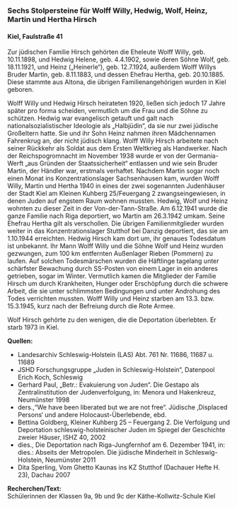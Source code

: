 ### Sechs Stolpersteine für Wolff Willy, Hedwig, Wolf, Heinz, Martin und Hertha Hirsch
#### Kiel, Faulstraße 41

Zur jüdischen Familie Hirsch gehörten die Eheleute Wolff Willy, geb. 10.11.1898, und Hedwig Helene, geb. 4.4.1902, sowie deren Söhne Wolf, geb. 18.11.1921, und Heinz („Heinerle“), geb. 12.7.1924, außerdem Wolff Willys Bruder Martin, geb. 8.11.1883, und dessen Ehefrau Hertha, geb. 20.10.1885. Diese stammte aus Altona, die übrigen Familienangehörigen wurden in Kiel geboren.

Wolff Willy und Hedwig Hirsch heirateten 1920, ließen sich jedoch 17 Jahre später pro forma scheiden, vermutlich um die Frau und die Söhne zu schützen. Hedwig war evangelisch getauft und galt nach nationalsozialistischer Ideologie als „Halbjüdin“, da sie nur zwei jüdische Großeltern hatte. Sie und ihr Sohn Heinz nahmen ihren Mädchennamen Fahrenkrug an, der nicht jüdisch klang. Wolff Willy Hirsch arbeitete nach seiner Rückkehr als Soldat aus dem Ersten Weltkrieg als Handwerker. Nach der Reichspogromnacht im November 1938 wurde er von der Germania-Werft „aus Gründen der Staatssicherheit“ entlassen und wie sein Bruder Martin, der Händler war, erstmals verhaftet. Nachdem Martin sogar noch einen Monat ins Konzentrationslager Sachsenhausen kam, wurden Wolff Willy, Martin und Hertha 1940 in eines der zwei sogenannten Judenhäuser der Stadt Kiel am Kleinen Kuhberg 25/Feuergang 2 zwangseingewiesen, in denen Juden auf engstem Raum wohnen mussten. Hedwig, Wolf und Heinz wohnten zu dieser Zeit in der Von-der-Tann-Straße. Am 6.12.1941 wurde die ganze Familie nach Riga deportiert, wo Martin am 26.3.1942 umkam. Seine Ehefrau Hertha
gilt als verschollen. Die übrigen Familienmitglieder wurden weiter in das Konzentrationslager Stutthof bei Danzig deportiert, das sie am 1.10.1944 erreichten. Hedwig Hirsch kam dort um, ihr genaues Todesdatum ist unbekannt. Ihr Mann Wolff Willy und die Söhne Wolf und Heinz wurden gezwungen, zum 100 km entfernten Außenlager Rieben (Pommern)
zu laufen. Auf solchen Todesmärschen wurden die Häftlinge tagelang unter schärfster Bewachung durch SS-Posten von einem Lager in ein anderes getrieben, sogar im Winter. Vermutlich kamen die Mitglieder der Familie Hirsch um durch Krankheiten, Hunger oder Erschöpfung durch die schwere Arbeit, die sie unter schlimmsten Bedingungen und unter Androhung des Todes verrichten mussten. Wolff Willy und Heinz starben am 13.3. bzw. 15.3.1945, kurz nach der Befreiung durch die Rote Armee.

Wolf Hirsch gehörte zu den wenigen, die die Deportation überlebten. Er starb 1973 in Kiel.

**Quellen:**
- Landesarchiv Schleswig-Holstein (LAS) Abt. 761 Nr. 11686, 11687 u. 11689
- JSHD Forschungsgruppe „Juden in Schleswig-Holstein“, Datenpool Erich Koch, Schleswig
- Gerhard Paul, „Betr.: Evakuierung von Juden“. Die Gestapo als Zentralinstitution der Judenverfolgung, in: Menora und Hakenkreuz, Neumünster 1998
- ders.,“We have been liberated but we are not free“. Jüdische ‚Displaced Persons‘ und andere Holocaust-Überlebende, ebd.
- Bettina Goldberg, Kleiner Kuhberg 25 – Feuergang 2. Die Verfolgung und Deportation schleswig-holsteinischer Juden im Spiegel der Geschichte zweier Häuser, ISHZ 40, 2002
- dies., Die Deportation nach Riga-Jungfernhof am 6. Dezember 1941, in: dies.: Abseits der Metropolen. Die jüdische Minderheit in Schleswig-Holstein, Neumünster 2011
- Dita Sperling, Vom Ghetto Kaunas ins KZ Stutthof (Dachauer Hefte H. 23), Dachau 2007

**Recherchen/Text:**  
Schülerinnen der Klassen 9a, 9b und 9c der Käthe-Kollwitz-Schule Kiel